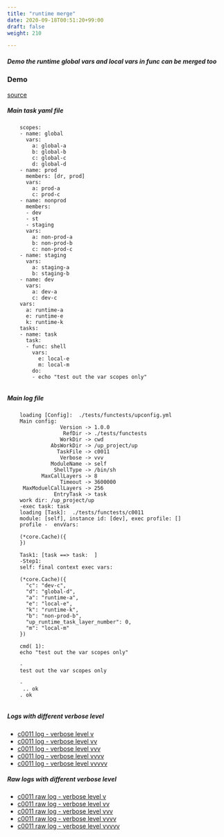 ```yaml
---
title: "runtime merge"
date: 2020-09-18T00:51:20+99:00
draft: false
weight: 210

---
```


##### Demo the runtime global vars and local vars in func can be merged too


### Demo








[source](https://github.com/upcmd/up/blob/master/tests/functests/c0011.yml)

##### Main task yaml file
```
    scopes:
    - name: global
      vars:
        a: global-a
        b: global-b
        c: global-c
        d: global-d
    - name: prod
      members: [dr, prod]
      vars:
        a: prod-a
        c: prod-c
    - name: nonprod
      members:
      - dev
      - st
      - staging
      vars:
        a: non-prod-a
        b: non-prod-b
        c: non-prod-c
    - name: staging
      vars:
        a: staging-a
        b: staging-b
    - name: dev
      vars:
        a: dev-a
        c: dev-c
    vars:
      a: runtime-a
      e: runtime-e
      k: runtime-k
    tasks:
    - name: task
      task:
      - func: shell
        vars:
          e: local-e
          m: local-m
        do:
        - echo "test out the var scopes only"
    
```
##### Main log file
```
    loading [Config]:  ./tests/functests/upconfig.yml
    Main config:
                 Version -> 1.0.0
                  RefDir -> ./tests/functests
                 WorkDir -> cwd
              AbsWorkDir -> /up_project/up
                TaskFile -> c0011
                 Verbose -> vvv
              ModuleName -> self
               ShellType -> /bin/sh
           MaxCallLayers -> 8
                 Timeout -> 3600000
     MaxModuelCallLayers -> 256
               EntryTask -> task
    work dir: /up_project/up
    -exec task: task
    loading [Task]:  ./tests/functests/c0011
    module: [self], instance id: [dev], exec profile: []
    profile -  envVars:
    
    (*core.Cache)({
    })
    
    Task1: [task ==> task:  ]
    -Step1:
    self: final context exec vars:
    
    (*core.Cache)({
      "c": "dev-c",
      "d": "global-d",
      "a": "runtime-a",
      "e": "local-e",
      "k": "runtime-k",
      "b": "non-prod-b",
      "up_runtime_task_layer_number": 0,
      "m": "local-m"
    })
    
    cmd( 1):
    echo "test out the var scopes only"
    
    -
    test out the var scopes only
    
    -
     .. ok
    . ok
    
```


##### Logs with different verbose level
* [c0011 log - verbose level v](../../logs/c0011_v)
* [c0011 log - verbose level vv](../../logs/c0011_vv)
* [c0011 log - verbose level vvv](../../logs/c0011_vvvv)
* [c0011 log - verbose level vvvv](../../logs/c0011_vvvv)
* [c0011 log - verbose level vvvvv](../../logs/c0011_vvvvv)

##### Raw logs with different verbose level
* [c0011 raw log - verbose level v](../../reflogs/c0011_v.log)
* [c0011 raw log - verbose level vv](../../reflogs/c0011_vv.log)
* [c0011 raw log - verbose level vvv](../../reflogs/c0011_vvv.log)
* [c0011 raw log - verbose level vvvv](../../reflogs/c0011_vvvv.log)
* [c0011 raw log - verbose level vvvvv](../../reflogs/c0011_vvvvv.log)







